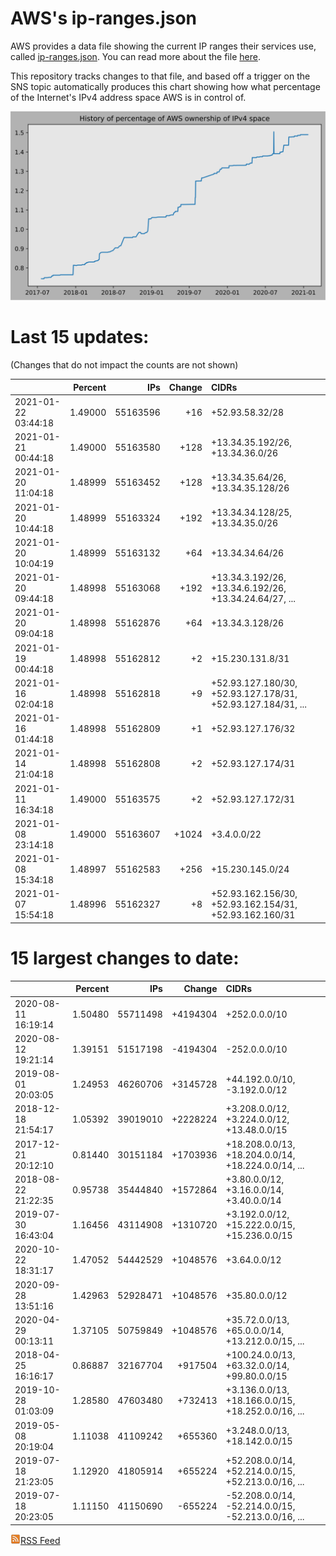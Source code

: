 # AWS's ip-ranges.json

AWS provides a data file showing the current IP ranges their
services use, called [ip-ranges.json](https://ip-ranges.amazonaws.com/ip-ranges.json).  You 
can read more about the file [here](https://docs.aws.amazon.com/general/latest/gr/aws-ip-ranges.html).

This repository tracks changes to that file, and based off a trigger on the SNS topic 
automatically produces this chart showing how what percentage of the Internet's IPv4 
address space AWS is in control of.

![History of AWS](history_count.svg)

# Last 15 updates:

(Changes that do not impact the counts are not shown)

| | Percent | IPs | Change | CIDRs |
| :--- | ---: | ---: | ---: | :--- |
| 2021-01-22 03:44:18 | 1.49000 | 55163596 | +16 | +52.93.58.32/28 |
| 2021-01-21 00:44:18 | 1.49000 | 55163580 | +128 | +13.34.35.192/26, +13.34.36.0/26 |
| 2021-01-20 11:04:18 | 1.48999 | 55163452 | +128 | +13.34.35.64/26, +13.34.35.128/26 |
| 2021-01-20 10:44:18 | 1.48999 | 55163324 | +192 | +13.34.34.128/25, +13.34.35.0/26 |
| 2021-01-20 10:04:19 | 1.48999 | 55163132 | +64 | +13.34.34.64/26 |
| 2021-01-20 09:44:18 | 1.48998 | 55163068 | +192 | +13.34.3.192/26, +13.34.6.192/26, +13.34.24.64/27, ... |
| 2021-01-20 09:04:18 | 1.48998 | 55162876 | +64 | +13.34.3.128/26 |
| 2021-01-19 00:44:18 | 1.48998 | 55162812 | +2 | +15.230.131.8/31 |
| 2021-01-16 02:04:18 | 1.48998 | 55162818 | +9 | +52.93.127.180/30, +52.93.127.178/31, +52.93.127.184/31, ... |
| 2021-01-16 01:44:18 | 1.48998 | 55162809 | +1 | +52.93.127.176/32 |
| 2021-01-14 21:04:18 | 1.48998 | 55162808 | +2 | +52.93.127.174/31 |
| 2021-01-11 16:34:18 | 1.49000 | 55163575 | +2 | +52.93.127.172/31 |
| 2021-01-08 23:14:18 | 1.49000 | 55163607 | +1024 | +3.4.0.0/22 |
| 2021-01-08 15:34:18 | 1.48997 | 55162583 | +256 | +15.230.145.0/24 |
| 2021-01-07 15:54:18 | 1.48996 | 55162327 | +8 | +52.93.162.156/30, +52.93.162.154/31, +52.93.162.160/31 |


# 15 largest changes to date:

| | Percent | IPs | Change | CIDRs |
| :--- | ---: | ---: | ---: | :--- |
| 2020-08-11 16:19:14 | 1.50480 | 55711498 | +4194304 | +252.0.0.0/10 |
| 2020-08-12 19:21:14 | 1.39151 | 51517198 | -4194304 | -252.0.0.0/10 |
| 2019-08-01 20:03:05 | 1.24953 | 46260706 | +3145728 | +44.192.0.0/10, -3.192.0.0/12 |
| 2018-12-18 21:54:17 | 1.05392 | 39019010 | +2228224 | +3.208.0.0/12, +3.224.0.0/12, +13.48.0.0/15 |
| 2017-12-21 20:12:10 | 0.81440 | 30151184 | +1703936 | +18.208.0.0/13, +18.204.0.0/14, +18.224.0.0/14, ... |
| 2018-08-22 21:22:35 | 0.95738 | 35444840 | +1572864 | +3.80.0.0/12, +3.16.0.0/14, +3.40.0.0/14 |
| 2019-07-30 16:43:04 | 1.16456 | 43114908 | +1310720 | +3.192.0.0/12, +15.222.0.0/15, +15.236.0.0/15 |
| 2020-10-22 18:31:17 | 1.47052 | 54442529 | +1048576 | +3.64.0.0/12 |
| 2020-09-28 13:51:16 | 1.42963 | 52928471 | +1048576 | +35.80.0.0/12 |
| 2020-04-29 00:13:11 | 1.37105 | 50759849 | +1048576 | +35.72.0.0/13, +65.0.0.0/14, +13.212.0.0/15, ... |
| 2018-04-25 16:16:17 | 0.86887 | 32167704 | +917504 | +100.24.0.0/13, +63.32.0.0/14, +99.80.0.0/15 |
| 2019-10-28 01:03:09 | 1.28580 | 47603480 | +732413 | +3.136.0.0/13, +18.166.0.0/15, +18.252.0.0/16, ... |
| 2019-05-08 20:19:04 | 1.11038 | 41109242 | +655360 | +3.248.0.0/13, +18.142.0.0/15 |
| 2019-07-18 21:23:05 | 1.12920 | 41805914 | +655224 | +52.208.0.0/14, +52.214.0.0/15, +52.213.0.0/16, ... |
| 2019-07-18 20:23:05 | 1.11150 | 41150690 | -655224 | -52.208.0.0/14, -52.214.0.0/15, -52.213.0.0/16, ... |


[![RSS Icon](rss-icon.png)RSS Feed](https://raw.githubusercontent.com/seligman/aws-ip-ranges/master/rss.xml)
